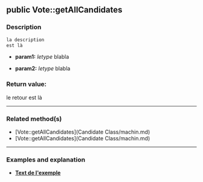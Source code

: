 ## public Vote::getAllCandidates

### Description    

```php
la description
est là
```

- **param1:** *letype* blabla

- **param2:** *letype* blabla



### Return value:   

le retour
est là


---------------------------------------

### Related method(s)      

* [Vote::getAllCandidates](Candidate Class/machin.md)    
* [Vote::getAllCandidates](Candidate Class/machin.md)    

---------------------------------------

### Examples and explanation

* **[Text de l'exemple](link)**    
